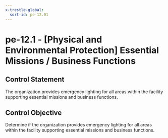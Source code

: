 ```yaml
---
x-trestle-global:
  sort-id: pe-12.01
---
```


# pe-12.1 - \[Physical and Environmental Protection\] Essential Missions / Business Functions

## Control Statement

The organization provides emergency lighting for all areas within the facility supporting essential missions and business functions.

## Control Objective

Determine if the organization provides emergency lighting for all areas within the facility supporting essential missions and business functions.
